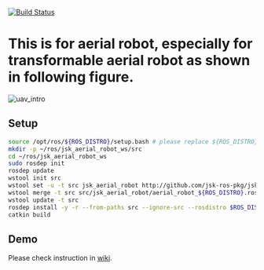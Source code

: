 [![Build Status](https://travis-ci.com/jsk-ros-pkg/jsk_aerial_robot.svg?branch=devel)](https://travis-ci.com/jsk-ros-pkg/jsk_aerial_robot)

# This is for aerial robot, especially for transformable aerial robot as shown in following figure.

![uav_intro](images/multilink-all.jpg)

## Setup

```bash
source /opt/ros/${ROS_DISTRO}/setup.bash # please replace ${ROS_DISTRO} with your specific env variable, e.g., melodic
mkdir -p ~/ros/jsk_aerial_robot_ws/src
cd ~/ros/jsk_aerial_robot_ws
sudo rosdep init
rosdep update
wstool init src
wstool set -u -t src jsk_aerial_robot http://github.com/jsk-ros-pkg/jsk_aerial_robot --git
wstool merge -t src src/jsk_aerial_robot/aerial_robot_${ROS_DISTRO}.rosinstall
wstool update -t src
rosdep install -y -r --from-paths src --ignore-src --rosdistro $ROS_DISTRO
catkin build
```

## Demo
Please check instruction in [wiki](https://github.com/JSKAerialRobot/aerial_robot/wiki).
